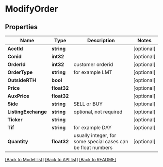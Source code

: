 # ModifyOrder

## Properties

Name | Type | Description | Notes
------------ | ------------- | ------------- | -------------
**AcctId** | **string** |  | [optional] 
**Conid** | **int32** |  | [optional] 
**OrderId** | **int32** | customer orderid | [optional] 
**OrderType** | **string** | for example LMT | [optional] 
**OutsideRTH** | **bool** |  | [optional] 
**Price** | **float32** |  | [optional] 
**AuxPrice** | **float32** |  | [optional] 
**Side** | **string** | SELL or BUY | [optional] 
**ListingExchange** | **string** | optional, not required | [optional] 
**Ticker** | **string** |  | [optional] 
**Tif** | **string** | for example DAY | [optional] 
**Quantity** | **float32** | usually integer, for some special cases can be float numbers | [optional] 

[[Back to Model list]](../README.md#documentation-for-models) [[Back to API list]](../README.md#documentation-for-api-endpoints) [[Back to README]](../README.md)


